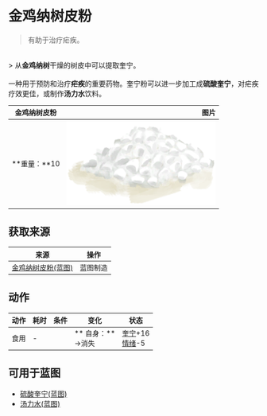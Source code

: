 # 金鸡纳树皮粉  
> 有助于治疗疟疾。  
<br>  
> 从<b>金鸡纳树</b>干燥的树皮中可以提取奎宁。<br><br>一种用于预防和治疗<b>疟疾</b>的重要药物。奎宁粉可以进一步加工成<b>硫酸奎宁</b>，对疟疾疗效更佳，或制作<b>汤力水</b>饮料。  
  
  金鸡纳树皮粉  |   图片   
 ----  |  ----:   
 **重量：**10  |  <img decoding="async" src="Sprite/Quicklime.png" href="a.md" style="max-width:300px;max-height:300px;">   
  
## 获取来源  
来源  |  操作  
----  |  ----  
[金鸡纳树皮粉(蓝图)](Bp_Quinine.md)  |  蓝图制造  
## 动作  
动作  |  耗时  |  条件  |  变化  |  状态  
----  |  ----  |  ----  |  ----  |  ----  
食用<br>  |  -  |    |  ** 自身：**<br>→消失  |  [奎宁](Quinine.md)+16<br>[情绪](Morale.md)-5  
## 可用于蓝图  
- [硫酸奎宁(蓝图)](Bp_QuinineSulfate.md)  
- [汤力水(蓝图)](Bp_TonicWater.md)  
  
  


<script>document.title="金鸡纳树皮粉 - 卡牌生存百科 Card Survival Wiki";</script>